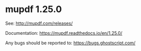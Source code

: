 # mupdf 1.25.0

See:
http://mupdf.com/releases/

Documentation:
https://mupdf.readthedocs.io/en/1.25.0/

Any bugs should be reported to:
https://bugs.ghostscript.com/

